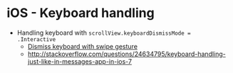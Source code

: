 # iOS - Keyboard handling
* Handling keyboard with `scrollView.keyboardDismissMode = .Interactive`
  * [Dismiss keyboard with swipe gesture](http://stackoverflow.com/questions/30042352/dismiss-keyboard-with-swipe-gesture) 
  * http://stackoverflow.com/questions/24634795/keyboard-handling-just-like-in-messages-app-in-ios-7

